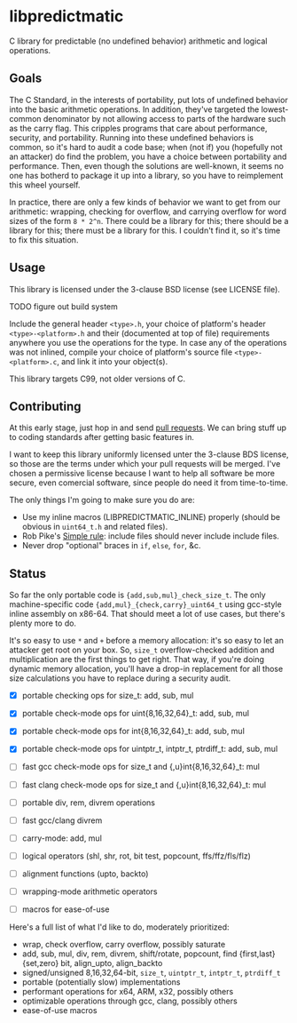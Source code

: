 libpredictmatic
===============

C library for predictable (no undefined behavior) arithmetic and logical operations.


Goals
-----

The C Standard, in the interests of portability, put lots of undefined behavior into the basic arithmetic operations.
In addition, they've targeted the lowest-common denominator by not allowing access to parts of the hardware such as the carry flag.
This cripples programs that care about performance, security, and portability.
Running into these undefined behaviors is common, so it's hard to audit a code base;
when (not if) you (hopefully not an attacker) do find the problem, you have a choice between portability and performance.
Then, even though the solutions are well-known, it seems no one has botherd to package it up into a library, so you have to reimplement this wheel yourself.

In practice, there are only a few kinds of behavior we want to get from our arithmetic:
wrapping, checking for overflow, and carrying overflow for word sizes of the form `8 * 2^n`.
There could be a library for this; there should be a library for this; there must be a library for this.
I couldn't find it, so it's time to fix this situation.


Usage
-----

This library is licensed under the 3-clause BSD license (see LICENSE file).

TODO figure out build system

Include the general header `<type>.h`, your choice of platform's header `<type>-<platform>.h` and their (documented at top of file) requirements anywhere you use the operations for the type.
In case any of the operations was not inlined, compile your choice of platform's source file `<type>-<platform>.c`, and link it into your object(s).

This library targets C99, not older versions of C. 


Contributing
------------

At this early stage, just hop in and send [pull requests](https://github.com/Zankoku-Okuno/libpredictmatic/pulls).
We can bring stuff up to coding standards after getting basic features in.

I want to keep this library uniformly licensed unter the 3-clause BDS license, so those are the terms under which your pull requests will be merged.
I've chosen a permissive license because I want to help all software be more secure, even comercial software, since people do need it from time-to-time.

The only things I'm going to make sure you do are:
 * Use my inline macros (LIBPREDICTMATIC_INLINE) properly (should be obvious in `uint64_t.h` and related files).
 * Rob Pike's [Simple rule](http://www.lysator.liu.se/c/pikestyle.html): include files should never include include files.
 * Never drop "optional" braces in `if`, `else`, `for`, &c.


Status
------

So far the only portable code is `{add,sub,mul}_check_size_t`.
The only machine-specific code `{add,mul}_{check,carry}_uint64_t` using gcc-style inline assembly on x86-64.
That should meet a lot of use cases, but there's plenty more to do.

It's so easy to use `*` and `+` before a memory allocation:
it's so easy to let an attacker get root on your box.
So, `size_t` overflow-checked addition and multiplication are the first things to get right.
That way, if you're doing dynamic memory allocation, you'll have a drop-in replacement for all those size calculations you have to replace during a security audit.

- [x] portable checking ops for size_t: add, sub, mul
- [x] portable check-mode ops for uint{8,16,32,64}_t: add, sub, mul
- [x] portable check-mode ops for int{8,16,32,64}_t: add, sub, mul
- [x] portable check-mode ops for uintptr_t, intptr_t, ptrdiff_t: add, sub, mul
- [ ] fast gcc check-mode ops for size_t and {,u}int{8,16,32,64}_t: mul
- [ ] fast clang check-mode ops for size_t and {,u}int{8,16,32,64}_t: mul
- [ ] portable div, rem, divrem operations
- [ ] fast gcc/clang divrem
- [ ] carry-mode: add, mul
- [ ] logical operators (shl, shr, rot, bit test, popcount, ffs/ffz/fls/flz)
- [ ] alignment functions (upto, backto)
- [ ] wrapping-mode arithmetic operators
- [ ] macros for ease-of-use



Here's a full list of what I'd like to do, moderately prioritized:
 * wrap, check overflow, carry overflow, possibly saturate
 * add, sub, mul, div, rem, divrem, shift/rotate, popcount, find {first,last} {set,zero} bit, align_upto, align_backto
 * signed/unsigned 8,16,32,64-bit, `size_t`, `uintptr_t`, `intptr_t`, `ptrdiff_t`
 * portable (potentially slow) implementations
 * performant operations for x64, ARM, x32, possibly others
 * optimizable operations through gcc, clang, possibly others
 * ease-of-use macros

